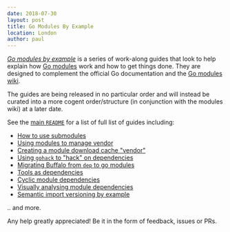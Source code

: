 ```yaml
---
date: 2018-07-30
layout: post
title: Go Modules By Example
location: London
author: paul
---
```


[_Go modules by example_](https://github.com/go-modules-by-example/index/blob/master/README.md) is a series of
work-along guides that look to help explain how [Go
modules](https://golang.org/cmd/go/#hdr-Modules__module_versions__and_more) work and how to get things done. They are
designed to complement the official Go documentation and the [Go modules
wiki](https://github.com/golang/go/wiki/Modules).

The guides are being released in no particular order and will instead be curated into a more cogent order/structure (in
conjunction with the modules wiki) at a later date.

See the [main `README`](https://github.com/go-modules-by-example/index/blob/master/README.md) for a list of full list of
guides including:

* [How to use submodules](https://github.com/go-modules-by-example/index/blob/master/009_submodules/README.md)
* [Using modules to manage vendor](https://github.com/go-modules-by-example/index/blob/master/008_vendor_example/README.md)
* [Creating a module download cache "vendor"](https://github.com/go-modules-by-example/index/blob/master/012_modvendor/README.md)
* [Using `gohack` to "hack" on dependencies](https://github.com/go-modules-by-example/index/blob/master/011_using_gohack/README.md)
* [Migrating Buffalo from `dep` to go modules](https://github.com/go-modules-by-example/index/blob/master/003_migrate_buffalo/README.md)
* [Tools as dependencies](https://github.com/go-modules-by-example/index/blob/master/010_tools/README.md)
* [Cyclic module dependencies](https://github.com/go-modules-by-example/index/blob/master/013_cyclic/README.md)
* [Visually analysing module dependencies](https://github.com/go-modules-by-example/index/blob/master/014_mod_graph/README.md)
* [Semantic import versioning by example](https://github.com/go-modules-by-example/index/blob/master/015_semantic_import_versioning/README.md)

.. and more.

Any help greatly appreciated! Be it in the form of feedback, issues or PRs.
